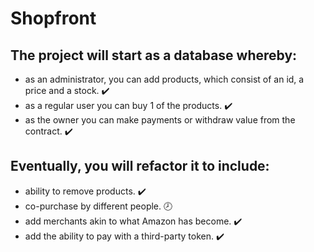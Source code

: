 # Shopfront

## The project will start as a database whereby:
* as an administrator, you can add products, which consist of an id, a price and a stock. ✔️
* as a regular user you can buy 1 of the products. ✔️
* as the owner you can make payments or withdraw value from the contract. ✔️

## Eventually, you will refactor it to include:
* ability to remove products. ✔️
* co-purchase by different people. 🕗
* add merchants akin to what Amazon has become. ✔️
* add the ability to pay with a third-party token. ✔️
